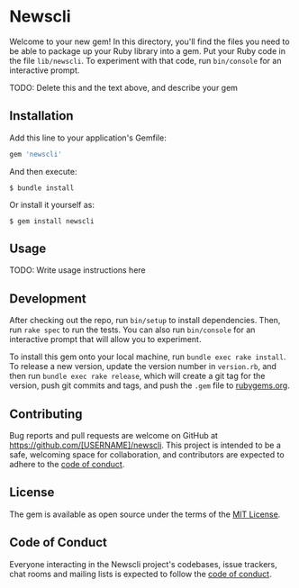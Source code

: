# Newscli

Welcome to your new gem! In this directory, you'll find the files you need to be able to package up your Ruby library into a gem. Put your Ruby code in the file `lib/newscli`. To experiment with that code, run `bin/console` for an interactive prompt.

TODO: Delete this and the text above, and describe your gem

## Installation

Add this line to your application's Gemfile:

```ruby
gem 'newscli'
```

And then execute:

    $ bundle install

Or install it yourself as:

    $ gem install newscli

## Usage

TODO: Write usage instructions here

## Development

After checking out the repo, run `bin/setup` to install dependencies. Then, run `rake spec` to run the tests. You can also run `bin/console` for an interactive prompt that will allow you to experiment.

To install this gem onto your local machine, run `bundle exec rake install`. To release a new version, update the version number in `version.rb`, and then run `bundle exec rake release`, which will create a git tag for the version, push git commits and tags, and push the `.gem` file to [rubygems.org](https://rubygems.org).

## Contributing

Bug reports and pull requests are welcome on GitHub at https://github.com/[USERNAME]/newscli. This project is intended to be a safe, welcoming space for collaboration, and contributors are expected to adhere to the [code of conduct](https://github.com/[USERNAME]/newscli/blob/master/CODE_OF_CONDUCT.md).


## License

The gem is available as open source under the terms of the [MIT License](https://opensource.org/licenses/MIT).

## Code of Conduct

Everyone interacting in the Newscli project's codebases, issue trackers, chat rooms and mailing lists is expected to follow the [code of conduct](https://github.com/[USERNAME]/newscli/blob/master/CODE_OF_CONDUCT.md).
